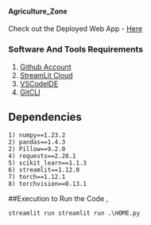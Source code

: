 #### Agriculture_Zone

Check out the Deployed Web App - [Here](https://ayush35-agriculture-zone-home-4dsg7f.streamlitapp.com/)

### Software And Tools Requirements

1. [Github Account](https://github.com)
2. [StreamLit Cloud](https://share.streamlit.io/)
3. [VSCodeIDE](https://code.visualstudio.com/)
4. [GitCLI](https://git-scm.com/book/en/v2/Getting-Started-The-Command-Line)

## Dependencies
```
1) numpy==1.23.2
2) pandas==1.4.3
2) Pillow==9.2.0
4) requests==2.28.1
5) scikit_learn==1.1.3
6) streamlit==1.12.0
7) torch==1.12.1
8) torchvision==0.13.1
```
##Execution
to Run the Code , 
```
streamlit run streamlit run .\HOME.py

```
